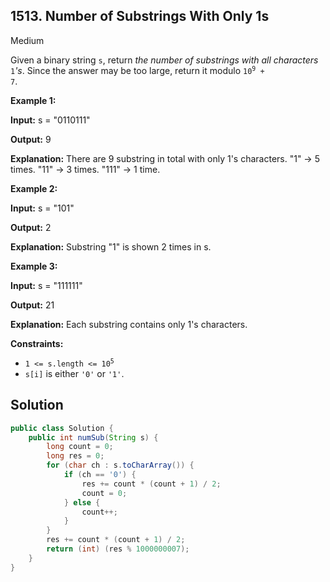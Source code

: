 ## 1513\. Number of Substrings With Only 1s

Medium

Given a binary string `s`, return _the number of substrings with all characters_ `1`_'s_. Since the answer may be too large, return it modulo <code>10<sup>9</sup> + 7</code>.

**Example 1:**

**Input:** s = "0110111"

**Output:** 9

**Explanation:** There are 9 substring in total with only 1's characters. "1" -> 5 times. "11" -> 3 times. "111" -> 1 time.

**Example 2:**

**Input:** s = "101"

**Output:** 2

**Explanation:** Substring "1" is shown 2 times in s.

**Example 3:**

**Input:** s = "111111"

**Output:** 21

**Explanation:** Each substring contains only 1's characters.

**Constraints:**

*   <code>1 <= s.length <= 10<sup>5</sup></code>
*   `s[i]` is either `'0'` or `'1'`.

## Solution

```java
public class Solution {
    public int numSub(String s) {
        long count = 0;
        long res = 0;
        for (char ch : s.toCharArray()) {
            if (ch == '0') {
                res += count * (count + 1) / 2;
                count = 0;
            } else {
                count++;
            }
        }
        res += count * (count + 1) / 2;
        return (int) (res % 1000000007);
    }
}
```